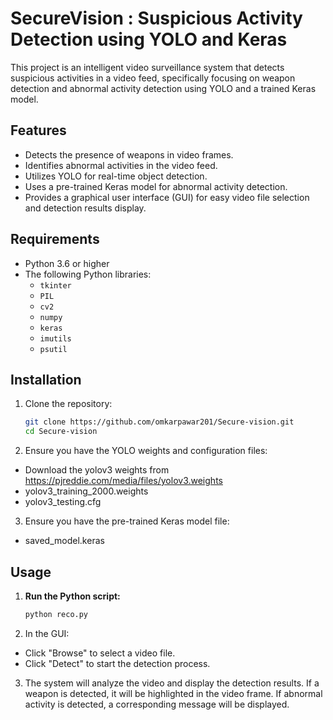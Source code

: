 # SecureVision : Suspicious Activity Detection using YOLO and Keras

This project is an intelligent video surveillance system that detects suspicious activities in a video feed, specifically focusing on weapon detection and abnormal activity detection using YOLO and a trained Keras model.

## Features

- Detects the presence of weapons in video frames.
- Identifies abnormal activities in the video feed.
- Utilizes YOLO for real-time object detection.
- Uses a pre-trained Keras model for abnormal activity detection.
- Provides a graphical user interface (GUI) for easy video file selection and detection results display.


## Requirements

- Python 3.6 or higher
- The following Python libraries:
  - `tkinter`
  - `PIL`
  - `cv2`
  - `numpy`
  - `keras`
  - `imutils`
  - `psutil`

## Installation

1. Clone the repository:
   ```bash
   git clone https://github.com/omkarpawar201/Secure-vision.git
   cd Secure-vision

2. Ensure you have the YOLO weights and configuration files:

 - Download the yolov3 weights from https://pjreddie.com/media/files/yolov3.weights
 - yolov3_training_2000.weights
 - yolov3_testing.cfg

3. Ensure you have the pre-trained Keras model file:

 - saved_model.keras

## Usage

1. **Run the Python script:**
    ```sh
    python reco.py
    ```

2. In the GUI:

 - Click "Browse" to select a video file.
 - Click "Detect" to start the detection process.

3. The system will analyze the video and display the detection results. If a weapon is detected, it will be highlighted in the video frame. If abnormal activity is detected, a corresponding message will be displayed.